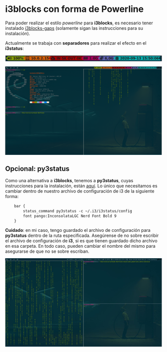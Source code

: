 # i3blocks con forma de Powerline
Para poder realizar el estilo *powerline* para **i3blocks**, es necesario 
tener instalado [i3blocks-gaps](https://github.com/Airblader/i3blocks-gaps) (solamente sigan
las instrucciones para su instalación).

Actualmente se trabaja con **separadores** para realizar el efecto en el **i3status**:

![powerline-like i3blocks](powerline-like-i3blocks.jpg)

![solarized scheme](solarized_powerline_beta_scheme.png)

##  Opcional: py3status
Como una alternativa a **i3blocks**, tenemos a **py3status**, cuyas instrucciones para la instalación, están [aquí](https://py3status.readthedocs.io/en/latest/intro.html#installation). Lo único que necesitamos es cambiar dentro de nuestro archivo de configuración de i3 de la siguiente forma:

```
    bar {
        status_command py3status -c ~/.i3/i3status/config
        font pango:InconsolataLGC Nerd Font Bold 9
    }

```

**Cuidado**: en mi caso, tengo guardado el archivo de configuración para **py3status** dentro de la ruta especificada. Asegúrense de no sobre escribir el archivo de configuración de **i3**, si es que tienen guardado dicho archivo en esa carpeta. En todo caso,
pueden cambiar el nombre del mismo para asegurarse de que no se sobre escriban.

![py3status](py3status.jpg)
